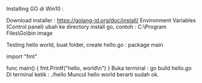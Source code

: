 Installing GO di Win10 :

Download installer : https://golang-id.org/doc/install/
Environment Variables (Control panel) ubah ke directory install go, contoh : C:\Program Files\Go\bin
image

Testing hello world, buat folder, create hello.go :
package main

import "fmt"
  
func main() {
    fmt.Printf("hello, world\n")
}
Buka terminal :
go build hello.go
Di terminal ketik :
./hello
Muncul hello world berarti sudah ok.
